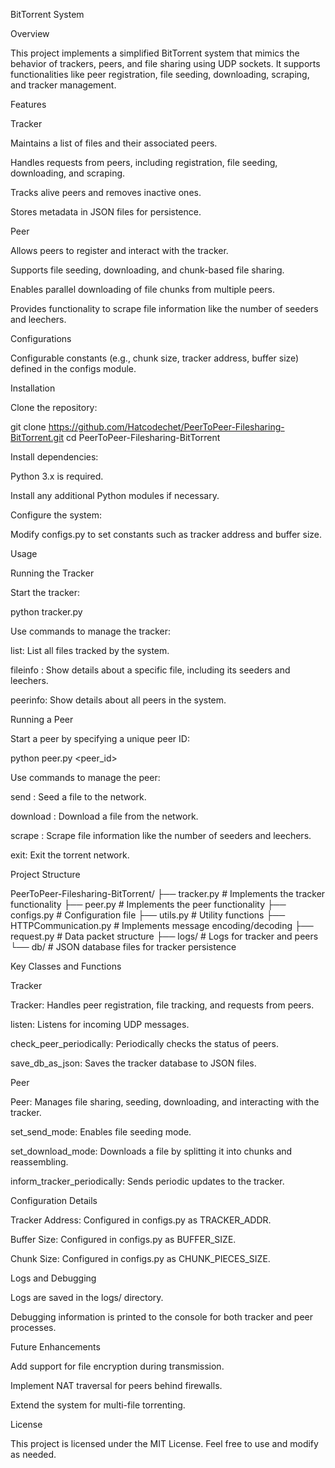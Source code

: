 BitTorrent System

Overview

This project implements a simplified BitTorrent system that mimics the behavior of trackers, peers, and file sharing using UDP sockets. It supports functionalities like peer registration, file seeding, downloading, scraping, and tracker management.

Features

Tracker

Maintains a list of files and their associated peers.

Handles requests from peers, including registration, file seeding, downloading, and scraping.

Tracks alive peers and removes inactive ones.

Stores metadata in JSON files for persistence.

Peer

Allows peers to register and interact with the tracker.

Supports file seeding, downloading, and chunk-based file sharing.

Enables parallel downloading of file chunks from multiple peers.

Provides functionality to scrape file information like the number of seeders and leechers.

Configurations

Configurable constants (e.g., chunk size, tracker address, buffer size) defined in the configs module.

Installation

Clone the repository:

git clone https://github.com/Hatcodechet/PeerToPeer-Filesharing-BitTorrent.git
cd PeerToPeer-Filesharing-BitTorrent

Install dependencies:

Python 3.x is required.

Install any additional Python modules if necessary.

Configure the system:

Modify configs.py to set constants such as tracker address and buffer size.

Usage

Running the Tracker

Start the tracker:

python tracker.py

Use commands to manage the tracker:

list: List all files tracked by the system.

fileinfo <filename>: Show details about a specific file, including its seeders and leechers.

peerinfo: Show details about all peers in the system.

Running a Peer

Start a peer by specifying a unique peer ID:

python peer.py <peer_id>

Use commands to manage the peer:

send <filename>: Seed a file to the network.

download <filename>: Download a file from the network.

scrape <filename>: Scrape file information like the number of seeders and leechers.

exit: Exit the torrent network.

Project Structure

PeerToPeer-Filesharing-BitTorrent/
├── tracker.py       # Implements the tracker functionality
├── peer.py          # Implements the peer functionality
├── configs.py       # Configuration file
├── utils.py         # Utility functions
├── HTTPCommunication.py # Implements message encoding/decoding
├── request.py       # Data packet structure
├── logs/            # Logs for tracker and peers
└── db/              # JSON database files for tracker persistence

Key Classes and Functions

Tracker

Tracker: Handles peer registration, file tracking, and requests from peers.

listen: Listens for incoming UDP messages.

check_peer_periodically: Periodically checks the status of peers.

save_db_as_json: Saves the tracker database to JSON files.

Peer

Peer: Manages file sharing, seeding, downloading, and interacting with the tracker.

set_send_mode: Enables file seeding mode.

set_download_mode: Downloads a file by splitting it into chunks and reassembling.

inform_tracker_periodically: Sends periodic updates to the tracker.

Configuration Details

Tracker Address: Configured in configs.py as TRACKER_ADDR.

Buffer Size: Configured in configs.py as BUFFER_SIZE.

Chunk Size: Configured in configs.py as CHUNK_PIECES_SIZE.

Logs and Debugging

Logs are saved in the logs/ directory.

Debugging information is printed to the console for both tracker and peer processes.

Future Enhancements

Add support for file encryption during transmission.

Implement NAT traversal for peers behind firewalls.

Extend the system for multi-file torrenting.

License

This project is licensed under the MIT License. Feel free to use and modify as needed.

